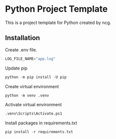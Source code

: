 # Python Project Template

This is a project template for Python created by ncg.

## Installation

Create .env file.
```python
LOG_FILE_NAME="app.log"
```

Update pip
```python
python -m pip install -U pip
```

Create virtual environment
```python
python -m venv .venv
```

Activate virtual environment
```python
.venv\Scripts\Activate.ps1
```

Install packages in requirements.txt
```python
pip install -r requirements.txt
```